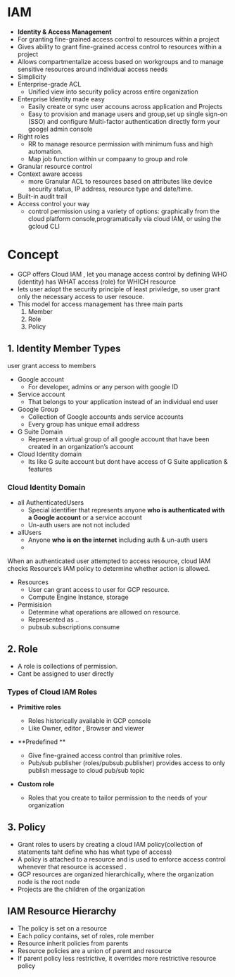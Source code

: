 
# IAM
- **Identity & Access Management**
- For granting fine-grained access control to resources within a project
- Gives ability to grant fine-grained access control to resources within a project 
- Allows compartmentalize access based on workgroups and to manage sensitive resources around individual access needs
- Simplicity
- Enterprise-grade ACL 
  - Unified view into security policy across entire organization
- Enterprise Identity made easy
  - Easily create or sync user accouns across application and Projects
  - Easy to provision and manage users and group,set up single sign-on (SSO) and configure Multi-factor authentication directly form your googel admin console
- Right roles
  - RR to manage resource permission with minimum fuss and high automation.
  - Map job function within ur compaany to group and role
- Granular resource control
- Context aware access
  - more Granular ACL to resources based on attributes like device security status, IP address, resource type and date/time.
- Built-in audit trail
- Access control your way
  - control permission using a variety of options: graphically from the cloud platform console,programatically via cloud IAM, or using the gcloud CLI 

# Concept
- GCP offers Cloud IAM , let you manage access control by defining WHO (identity) has WHAT access (role) for WHICH resource
- lets user adopt the security principle of least priviledge, so user grant only the necessary access to user resouce.
- This model for access management has three main parts
  1. Member
  2. Role 
  3. Policy

## 1. Identity Member Types
user grant access to members
- Google account
  - For developer, admins or any person with google ID 
- Service account
  - That belongs to your application instead of an individual end user 
- Google Group
  - Collection of Google accounts ands service accounts
  - Every group has unique email address
- G Suite Domain 
  - Represent a virtual group of all google account that have been created in an organization’s account
- Cloud Identity domain 
  - Its like G suite account but dont have access of G Suite application & features

### Cloud Identity Domain 
- all AuthenticatedUsers
  - Special identifier that represents anyone **who is authenticated with a Google account** or a service account 
  - Un-auth users are not not included
- allUsers
  - Anyone **who is on the internet** including auth & un-auth users
  - 
When an authenticated user attempted to access resource, cloud IAM checks Resource’s IAM policy to determine whether action is allowed.
- Resources
  - User can grant access to user for GCP resource.
  - Compute Engine Instance, storage
- Permisision
  - Determine what operations are allowed on resource.
  - Represented as <service>.<resource>.<verb>
  - pubsub.subscriptions.consume

## 2. Role 
- A role is collections of permission. 
- Cant be assigned to user directly

### Types of Cloud IAM Roles
- **Primitive roles**
  - Roles historically available in GCP console
  - Like Owner, editor , Browser and viewer
  
- **Predefined **
  - Give fine-grained access control than primitive roles.
  - Pub/sub publisher (roles/pubsub.publisher) provides access to only publish message to cloud pub/sub topic
  
- **Custom role**
  - Roles that you create to tailor permission to the needs of your organization

## 3. Policy
- Grant roles to users by creating a cloud IAM policy(collection of statements taht define who has what type of access)
- A policy is attached to a resource and is used to enforce access control  whenever that resource is accessed .
- GCP resources are organized hierarchically, where the organization node is the root node
- Projects are the children of the organization

## IAM Resource Hierarchy 
- The policy is set on a resource
- Each policy contains, set of roles, role member
- Resource inherit policies from parents
- Resource policies are a union of parent and resource
- If parent policy less restrictive, it overrides more restrictive resource policy
